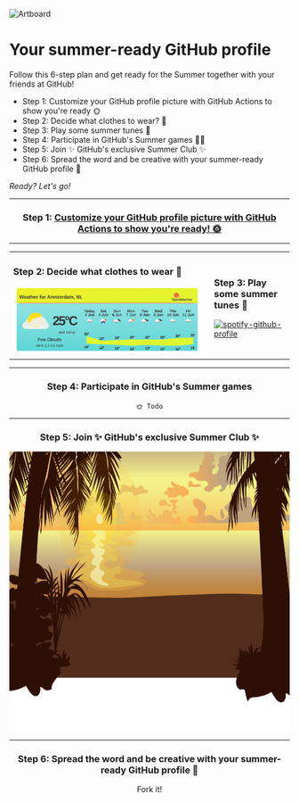 ![Artboard](https://user-images.githubusercontent.com/85340447/120783810-b112d880-c52b-11eb-8648-e6bfe9e4897e.png)

<!-- <pre>
🌞🌞                  🏊             🌴 🏝️🏝️🏝️🏝️ 
🌞🌞                                🌴🏝️🏝️🏝️🏝️🏝️  
           🏊              🏊       🌴🏝️🏝️🏝️🏝️🏝️
	                          🌴🏝️🏝️🏝️🏝️🏝️🏝️

🏊             🏊       🏝️ 
&nbsp;&nbsp;&nbsp;🏊&nbsp;🏊&nbsp;&nbsp;&nbsp;&nbsp;🏝️&nbsp;
&nbsp;🏊&nbsp;&nbsp;&nbsp;&nbsp;🏊&nbsp;&nbsp;&nbsp;&nbsp;🏝️&nbsp;
&nbsp;&nbsp;&nbsp;👕🏊&nbsp;&nbsp;&nbsp;🌴🏝️&nbsp;
</pre> -->


	
# Your summer-ready GitHub profile 

Follow this 6-step plan and get ready for the Summer together with your friends at GitHub!
	
- Step 1: Customize your GitHub profile picture with GitHub Actions to show you're ready 🌞
- Step 2: Decide what clothes to wear? 🥵
- Step 3: Play some summer tunes 🎷
- Step 4: Participate in GitHub's Summer games 🏄‍♀️
- Step 5: Join ✨ GitHub's exclusive Summer Club ✨
- Step 6: Spread the word and be creative with your summer-ready GitHub profile 📣
	

_Ready? Let's go!_

---

<div align="center">

### Step 1: <a href="https://github.com/SvanBoxel/secret-profile/issues/new/choose"> Customize your GitHub profile picture with GitHub Actions to show you're ready! 🌞 </a> 

---

<table>
<tr>
<td>

### Step 2: Decide what clothes to wear 🥵
	
<img src="./weather.png" />
				
</td>
<td>
	
### Step 3: Play some summer tunes 🎷
[![spotify-github-profile](https://spotify-github-profile.vercel.app/api/view?uid=1114125855&cover_image=true&theme=default)](https://github.com/kittinan/spotify-github-profile)
			
</td>
</tr>
</table>

---

### Step 4: Participate in GitHub's Summer games
	🌞 Todo

---

### Step 5: Join ✨ GitHub's exclusive Summer Club ✨ 

<img src="summer-footer.svg" width="1024" height="500">

---

### Step 6: Spread the word and be creative with your summer-ready GitHub profile 📣

Fork it! 
</div>
